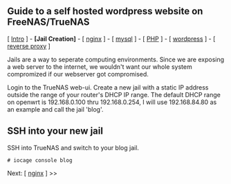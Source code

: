 ## Guide to a self hosted wordpress website on FreeNAS/TrueNAS
[ [Intro](README.md) ] - **[Jail Creation]** - [ [nginx](2_nginx.md) ] - [ [mysql](3_mysql.md) ] - [ [PHP](4_php.md) ] - [ [wordpress](5_wordpress.md) ]  - [ [reverse proxy](6_reverse_proxy.md) ]

Jails are a way to seperate computing environments. Since we are exposing a web server to the internet, we wouldn't want our whole system compromized if our webserver got compromised. 

Login to the TrueNAS web-ui. Create a new jail with a static IP address outside the range of your router's DHCP IP range. The default DHCP range on openwrt is 192.168.0.100 thru 192.168.0.254, I will use 192.168.84.80 as an example and call the jail 'blog'.

## SSH into your new jail
SSH into TrueNAS and switch to your blog jail.
```
# iocage console blog
```

Next: [ [nginx](2_nginx.md) ] >>
